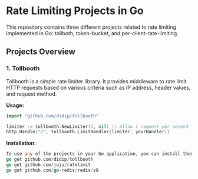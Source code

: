 # Rate Limiting Projects in Go

This repository contains three different projects related to rate limiting implemented in Go: tollboth, token-bucket, and per-client-rate-limiting.

## Projects Overview

### 1. Tollbooth

Tollbooth is a simple rate limiter library. It provides middleware to rate limit HTTP requests based on various criteria such as IP address, header values, and request method.

**Usage:**
```go
import "github.com/didip/tollbooth"

limiter := tollbooth.NewLimiter(1, nil) // Allow 1 request per second
http.Handle("/", tollbooth.LimitHandler(limiter, yourHandler))
```

**Installation:**
```go
To use any of the projects in your Go application, you can install them using go get:
go get github.com/didip/tollbooth
go get github.com/juju/ratelimit
go get github.com/go-redis/redis/v8
```
